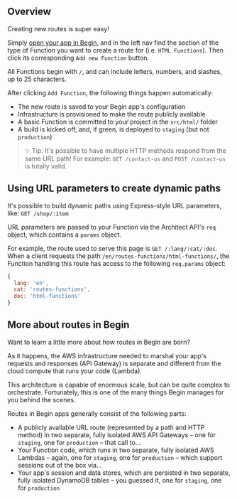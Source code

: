 ## Overview

Creating new routes is super easy!

Simply [open your app in Begin](https://begin.com), and in the left nav find the section of the type of Function you want to create a route for (i.e. `HTML Functions`). Then click its corresponding `Add new Function` button.

All Functions begin with `/`, and can include letters, numbers, and slashes, up to 25 characters.

After clicking `Add Function`, the following things happen automatically:
- The new route is saved to your Begin app's configuration
- Infrastructure is provisioned to make the route publicly available
- A basic Function is committed to your project in the `src/html/` folder
- A build is kicked off, and, if green, is deployed to `staging` (but not `production`)

> ✨ Tip: It's possible to have multiple HTTP methods respond from the same URL path! For example: `GET /contact-us` and `POST /contact-us` is totally valid.


## Using URL parameters to create dynamic paths

It's possible to build dynamic paths using Express-style URL parameters, like: `GET /shop/:item`
<!-- @todo - add link: learn more about routes with parameters in our project doc(s) -->

URL parameters are passed to your Function via the Architect API's `req` object, which contains a `params` object.

For example, the route used to serve this page is `GET /:lang/:cat/:doc`. When a client requests the path `/en/routes-functions/html-functions/`, the Function handling this route has access to the following `req.params` object:

```js
{
  lang: 'en',
  cat: 'routes-functions',
  doc: 'html-functions'
}
```
<!-- @todo - expand this section more -->

## More about routes in Begin

Want to learn a little more about how routes in Begin are born?

As it happens, the AWS infrastructure needed to marshal your app's requests and responses (API Gateway) is separate and different from the cloud compute that runs your code (Lambda).

This architecture is capable of enormous scale, but can be quite complex to orchestrate. Fortunately, this is one of the many things Begin manages for you behind the scenes.

Routes in Begin apps generally consist of the following parts:

- A publicly available URL route (represented by a path and HTTP method) in two separate, fully isolated AWS API Gateways – one for `staging`, one for `production` – that call to...
- Your Function code, which runs in two separate, fully isolated AWS Lambdas – again, one for `staging`, one for `production` – which support sessions out of the box via...
- Your app's session and data stores, which are persisted in two separate, fully isolated DynamoDB tables – you guessed it, one for `staging`, one for `production`
